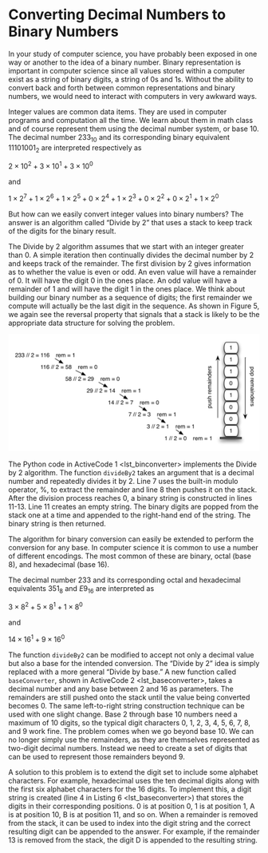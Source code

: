 Converting Decimal Numbers to Binary Numbers
============================================

In your study of computer science, you have probably been exposed in one
way or another to the idea of a binary number. Binary representation is
important in computer science since all values stored within a computer
exist as a string of binary digits, a string of 0s and 1s. Without the
ability to convert back and forth between common representations and
binary numbers, we would need to interact with computers in very awkward
ways.

Integer values are common data items. They are used in computer programs
and computation all the time. We learn about them in math class and of
course represent them using the decimal number system, or base 10. The
decimal number $233_{10}$ and its corresponding binary equivalent
$11101001_{2}$ are interpreted respectively as

$2\times10^{2} + 3\times10^{1} + 3\times10^{0}$

and

$1\times2^{7} + 1\times2^{6} + 1\times2^{5} + 0\times2^{4} + 1\times2^{3} + 0\times2^{2} + 0\times2^{1} + 1\times2^{0}$

But how can we easily convert integer values into binary numbers? The
answer is an algorithm called “Divide by 2” that uses a stack to keep
track of the digits for the binary result.

The Divide by 2 algorithm assumes that we start with an integer greater
than 0. A simple iteration then continually divides the decimal number
by 2 and keeps track of the remainder. The first division by 2 gives
information as to whether the value is even or odd. An even value will
have a remainder of 0. It will have the digit 0 in the ones place. An
odd value will have a remainder of 1 and will have the digit 1 in the
ones place. We think about building our binary number as a sequence of
digits; the first remainder we compute will actually be the last digit
in the sequence. As shown in Figure 5, we again see
the reversal property that signals that a stack is likely to be the
appropriate data structure for solving the problem.

![Figure 5: Decimal-to-Binary Conversion](Figures/dectobin.png)

The Python code in ActiveCode 1 &lt;lst\_binconverter&gt; implements the
Divide by 2 algorithm. The function `divideBy2` takes an argument that
is a decimal number and repeatedly divides it by 2. Line 7 uses the
built-in modulo operator, %, to extract the remainder and line 8 then
pushes it on the stack. After the division process reaches 0, a binary
string is constructed in lines 11-13. Line 11 creates an empty string.
The binary digits are popped from the stack one at a time and appended
to the right-hand end of the string. The binary string is then returned.

The algorithm for binary conversion can easily be extended to perform
the conversion for any base. In computer science it is common to use a
number of different encodings. The most common of these are binary,
octal (base 8), and hexadecimal (base 16).

The decimal number $233$ and its corresponding octal and hexadecimal
equivalents $351_{8}$ and $E9_{16}$ are interpreted as

$3\times8^{2} + 5\times8^{1} + 1\times8^{0}$

and

$14\times16^{1} + 9\times16^{0}$

The function `divideBy2` can be modified to accept not only a decimal
value but also a base for the intended conversion. The “Divide by 2”
idea is simply replaced with a more general “Divide by base.” A new
function called `baseConverter`, shown in
ActiveCode 2 &lt;lst\_baseconverter&gt;, takes a decimal number and any
base between 2 and 16 as parameters. The remainders are still pushed
onto the stack until the value being converted becomes 0. The same
left-to-right string construction technique can be used with one slight
change. Base 2 through base 10 numbers need a maximum of 10 digits, so
the typical digit characters 0, 1, 2, 3, 4, 5, 6, 7, 8, and 9 work fine.
The problem comes when we go beyond base 10. We can no longer simply use
the remainders, as they are themselves represented as two-digit decimal
numbers. Instead we need to create a set of digits that can be used to
represent those remainders beyond 9.

A solution to this problem is to extend the digit set to include some
alphabet characters. For example, hexadecimal uses the ten decimal
digits along with the first six alphabet characters for the 16 digits.
To implement this, a digit string is created (line 4 in
Listing 6 &lt;lst\_baseconverter&gt;) that stores the digits in their
corresponding positions. 0 is at position 0, 1 is at position 1, A is at
position 10, B is at position 11, and so on. When a remainder is removed
from the stack, it can be used to index into the digit string and the
correct resulting digit can be appended to the answer. For example, if
the remainder 13 is removed from the stack, the digit D is appended to
the resulting string.

